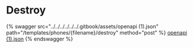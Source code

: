 # Destroy

{% swagger src="../../../../../../.gitbook/assets/openapi (1).json" path="/templates/phones/{filename}/destroy" method="post" %}
[openapi (1).json](<../../../../../../.gitbook/assets/openapi (1).json>)
{% endswagger %}
